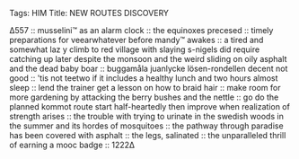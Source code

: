 Tags: HIM
Title: NEW ROUTES DISCOVERY
  
∆557 :: musselini™ as an alarm clock :: the equinoxes precesed :: timely preparations for veearwhatever before mandy™ awakes :: a tired and somewhat laz y climb to red village with slaying s-nigels did require catching up later despite the monsoon and the weird sliding on oily asphalt and the dead baby boar :: buggamåla juanlycke lösen-rondellen decent not good :: 'tis not teetwo if it includes a healthy lunch and two hours almost sleep :: lend the trainer get a lesson on how to braid hair :: make room for more gardening by attacking the berry bushes and the nettle :: go do the planned kommot route start half-heartedly then improve when realization of strength arises :: the trouble with trying to urinate in the swedish woods in the summer and its hordes of mosquitoes :: the pathway through paradise has been covered with asphalt :: the legs, salinated :: the unparalleled thrill of earning a mooc badge :: 1222∆